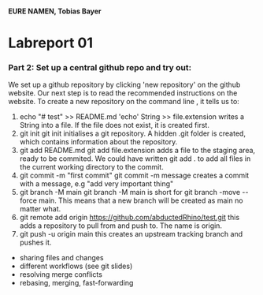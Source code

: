 #### EURE NAMEN, Tobias Bayer

# Labreport 01

### Part 2: Set up a central github repo and try out:	

We set up a github repository by clicking 'new repository' on the github website.
Our next step is to read the recommended instructions on the website. To create a new repository on the command line , it tells us to:

1. echo "# test" >> README.md
'echo' String >> file.extension writes a String into a file. If the file does not exist, it is created first.
2. git init
git init initialises a git repository. A hidden .git folder is created, which contains information about the repository.
3. git add README.md
git add file.extension adds a file to the staging area, ready to be commited. We could have written git add . to add all files in the current working directory to the commit.
4. git commit -m "first commit"
git commit -m message creates a commit with a message, e.g "add very important thing"
5. git branch -M main
git branch -M main is short for git branch -move --force main. This means that a new branch will be created as main no matter what.
6. git remote add origin https://github.com/abductedRhino/test.git
this adds a repository to pull from and push to. The name is origin.
7. git push -u origin main
this creates an upstream tracking branch and pushes it.

* sharing files and changes
* different workflows (see git slides)
* resolving merge conflicts
* rebasing, merging, fast-forwarding

